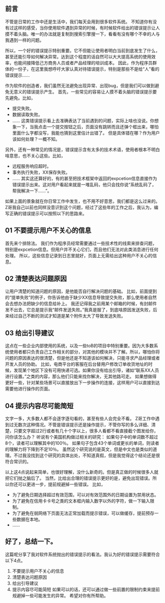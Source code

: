 ## 前言
不管是日常的工作中还是生活中，我们每天会用到很多软件系统。
不知道你有没有过这样的感受，当你使用软件遇到异常的时候，有时候软件给出的错误提示让人摸不着头脑。唯一的办法就是复制到搜索引擎搜一下，看看有没有哪个不幸的人与我遇到一样的问题。

所以，一个好的错误提示特别重要。它不但能让使用者明白当前到底发生了什么，甚至还能引导如何解决异常。达到这个程度的话自然可以大大提高系统的使用效率，也能间接降低己方商务人员或者产品经理的培训成本。
因此，作为程序员群体的一份子，在这里我想呼吁大家认真对待错误提示，特别是那些不是给“人”看的错误提示……

作为软件的创造者，我们虽然无法避免出现异常、出现bug，但是我们可以做到避免无意义的错误提示产生。
首先，一些常见的容易让人摸不着头脑的错误提示要先避免。比如，
* 提交失败。
* 数据读取失败。
* ……
这类错误提示看上去准确表达了当前遇到的问题，实际上啥也没说。你想象一下，当我点击一个提交按钮之后，页面没有跳转而且还弹个框出来，哪怕里面什么字都没写，我能也猜到这里估计出错了。
但是具体错在哪？作为用户该如何处理？一概不知。

另外，还有一种常见的情况是，错误提示含有太多的技术术语，使用者根本不明白啥意思，也不关心这些。比如，
* 远程服务响应超时。
* 事务执行失败，XX保存失败。
* ……
其实这还算好的，有的甚至把技术框架中返回的expcetion信息直接作为错误提示出来。这对用户看起来就是一堆乱码，他只会找你说“系统乱码了，帮我解决一下……”。

如果上面的景象就在你日常工作中发生，也不用不好意思，我们都是这么过来的。Z哥我自己以前也同样没意识到这个问题，经过了这些年的工作之后，我认为，编写正确的错误提示可以按照以下的思路来。

## 01 不要提示用户不关心的信息
首先来个排除法。
我们作为程序员经常需要通过一些技术性的线索来排查问题，特别是expcetion信息。但用户并不关心它们，而且他们无法对此类消息进行任何处理。
所以，这些信息记录到日志里就好，页面上无需给出这种用户不关心的信息。

## 02 清楚表达问题原因
让用户清楚的知道问题的原因，是他能否自行解决问题的基础。
比如，前面提到的“提单失败”的例子，你告诉他由于缺少XX信息导致提交失败，那么使用者自然会去想办法把缺少的信息给补上。
我还记得我之前用某个邮箱的时候，有封邮件发不出去，它总是提示我“邮件发送失败。”我真是服了，到底啥原因发送失败，后来经过自己不断的测试才知道是某个附件太大了导致发送失败。

## 03 给出引导建议
这点在一些企业内部使用的系统，以及一些toB的项目中特别重要。因为大多数系统使用者都只负责自己工作相关的部分，对其他的模块并不了解。所以，哪怕你将问题的原因表达的很清楚，但是他还是不知道该如何解决，只能寻求产品经理或者开发人员的协助。
比如，电商平台的客服在后台替用户修改订单收货地址的时候，发现某个地区下没有可用快递可选。如果你没有给出引导，诸如“联系XX人员进行设置。”之类的内容，那么他们只能来找你解决，无其他路可走。
如果想做得更好一些，针对某些场景可以直接放出下一步操作的连接，这样用户可以直接到达需要他进行操作的页面。

## 04 提示内容尽可能简短
文字一多，大多数人都不会逐字逐句看的，甚至有些人会完全不看。
Z哥工作中遇到过无数次这种情况。不管是错误提示还是操作提示，不管你写的多么详细、清楚，只要文字超过2行或者有几十个字以上，很多人看都不看直接截个图发给你，问你该怎么办？
听说有个美国机构做过相关的研究：
如果句子中的单词数不超过8个，读者可以理解其中的100％。
如果句子包含43个单词或更长的单词，则读者的理解力将下降到不足10％。
虽然这个研究说的是英文，但是中文也是类似的道理。不过我没找到这个研究的具体出处，不知道真假，但是我觉得这个结论还是很符合常识的。

以上这4点说起来简单，也很好理解，没什么新奇的。但是真正做的时候很多人就把它们抛之脑后了。
当然，比给出合理的错误提示更好的是，避免出现错误。所以你还可以更进一步，提前规避掉一些错误。
比如，
* 为了避免日期选择超过有效范围，可以对有效范围外的日期设置为禁用状态。
* 为了避免在信用卡卡号之类的文本框内输入数字以外的字符，做一下输入限制。
* 为了避免在弱网络下页面无法正常加载而提示错误，可以做缓存，提前预存一些数据在本地。
* ……

## 好了，总结一下。
这篇呢分享了我对软件系统抛出的错误提示的看法。我认为好的错误提示需要符合以下4点。
1.	不要提示用户不关心的信息
2.	清楚表达问题原因
3.	给出引导建议
4.	提示内容尽可能简短
如果可以的话，还可以通过做一些前置的限制约束来提前规避掉一些可能发生的异常。
希望对你有所帮助。
